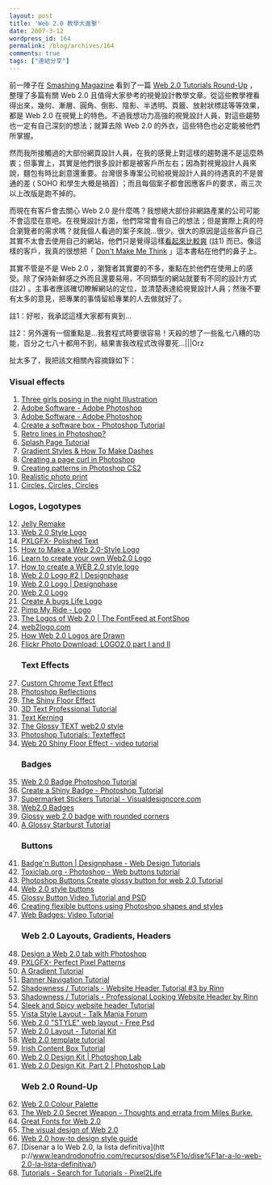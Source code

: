 ```yaml
---
layout: post
title: 'Web 2.0 教學大進擊'
date: 2007-3-12
wordpress_id: 164
permalink: /blog/archives/164
comments: true
tags: ["連結分享"]
---
```


前一陣子在 [Smashing Magazine](http://www.smashingmagazine.com/) 看到了一篇 [Web 2.0 Tutorials Round-Up](http://www.smashingmagazine.com/2007/03/10/web-20-tutorials-round-up/) ，整理了多篇有關 Web 2.0 且值得大家參考的視覺設計教學文章。從這些教學裡看得出來，幾何、漸層、圓角、倒影、陰影、半透明、頁籤、放射狀標誌等等效果，都是 Web 2.0 在視覺上的特色。不過我想功力高強的視覺設計人員，對這些趨勢也一定有自己深刻的想法；就算去除 Web 2.0 的外衣，這些特色也必定能被他們所掌握。 

然而我所接觸過的大部份網頁設計人員，在我的感覺上對這樣的趨勢還不是這麼熱衷；但事實上，其實是他們很多設計都是被客戶所左右；因為對視覺設計人員來說，麵包有時比創意還重要。台灣很多專案公司給視覺設計人員的待遇真的不是普通的差 ( SOHO 和學生大概是禍首) ；而且每個案子都會因應客戶的要求，兩三次以上改版是跑不掉的。

而現在有客戶會去關心 Web 2.0 是什麼嗎？我想絕大部份非網路產業的公司可能不會這麼在意吧。在視覺設計方面，他們常常會有自己的想法；但是實際上真的符合瀏覽者的需求嗎？就我個人看過的案子來說...很少。很大的原因是這些客戶自己其實不太會去使用自己的網站，他們只是覺得這樣[看起來比較爽](http://www.neo.com.tw/archives/001043.html) (註1) 而已。像這樣的客戶，我真的很想把「 [Don't Make Me Think](http://tlsj.tenlong.com.tw/WebModule/BookSearch/bookSearchViewAction.do?isbn=9867199499&amp;sid=29566) 」這本書粘在他們的鼻子上。

其實不管是不是 Web 2.0 ，瀏覽者其實要的不多，重點在於他們在使用上的感受。除了保持新鮮感之外而且還要易用，不同類型的網站就要有不同的設計方式 (註2) 。主事者應該確切瞭解網站的定位，並清楚表達給視覺設計人員；然後不要有太多的意見，把專業的事情留給專業的人去做就好了。

註1：好啦，我承認這樣大家都有爽到...

註2：另外還有一個重點是...我套程式時要很容易！天殺的想了一些亂七八糟的功能，百分之七八十都用不到，結果害我改程式改得要死...|||Orz

扯太多了，我把該文相關內容摘錄如下：

<!--more-->

### Visual effects

1. [Three girls posing in the night Illustration](http://www.adobetutorialz.com/articles/2153/1/Three-girls-posing-in-the-night-Illustration)
2. [Adobe Software - Adobe Photoshop](http://www.adobetutorialz.com/categories/Adobe-Photoshop/?Page=2)
3. [Adobe Software - Adobe Photoshop](http://www.adobetutorialz.com/categories/Adobe-Photoshop/?Page=2)
4. [Create a software box - Photoshop Tutorial](http://tutorialblog.org/create-a-software-box/)
5. [Retro lines in Photoshop?](http://www.roscripts.com/forum/discussion/17/retro-lines-in-photoshop/#Item_3)
6. [Splash Page Tutorial](http://www.designphase.net/?q=splashpage)
7. [Gradient Styles &amp; How To Make Dashes](http://www.photoshopsupport.com/tutorials/cian/gradient-styles-dashes.html)
8. [Creating a page curl in Photoshop](http://veerle.duoh.com/blog/comments/creating_a_page_curl_in_photoshop/)
9. [Creating patterns in Photoshop CS2](http://veerle.duoh.com/blog/comments/creating_patterns_in_photoshop_cs2/)
10. [Realistic photo print](http://www.pstut.com/tutorial-realistic-photo-print.html)
11. [Circles, Circles, Circles](http://www.adobetutorialz.com/categories/Adobe-Photoshop/?Page=2)
### Logos, Logotypes</h3>
12. [Jelly Remake](http://tutorials20.com/design/jelly-remake/)
13. [Web 2.0 Style Logo](http://www.lineartutorials.com/Tutorials/Web20logo/)
14. [PXLGFX- Polished Text](http://pxlgfx.com/tutorials/Polished_Text/)
15. [How to Make a Web 2.0-Style Logo](http://www.alleba.com/blog/photoshop-tutorial-how-to-make-a-web-20-style-logo.html)
16. [Learn to create your own Web2.0 Logo](http://www.nicora.net/index.cfm?method=article&amp;blogID=C88F54CC-D998-BFC0-D995-3823E52FA483)
17. [How to create a WEB 2.0 style logo](http://www.dreamdealer.nl/?action=viewTutorial&amp;id=37)
18. [Web 2.0 Logo #2 | Designphase ](http://designphase.net/web_logo2)
19. [Web 2.0 Logo | Designphase ](http://designphase.net/web2.0_logo)
20. [Web 2.0 Logo](http://www.fxdesigning.com/web2txt.php)
21. [Create A bugs Life Logo](http://www.photoshopaide.com/bugslifelogo.html)
22. [Pimp My Ride - Logo](http://www.adobetutorialz.com/categories/Adobe-Photoshop/)
23. [The Logos of Web 2.0 | The FontFeed at FontShop](http://www.fontshop.com/fontfeed/archives/web-20-logos.cfm)
24. [web2logo.com](http://www.web2logo.com/)
25. [How Web 2.0 Logos are Drawn](http://www.hongkiat.com/blog/revealing-methods-of-drawing-web-20-logos/#@154)
26. [Flickr Photo Download: LOGO2.0 part I and II](http://flickr.com/photo_zoom.gne?id=101793494&amp;size=o)<h3>Text Effects</h3>
27. [Custom Chrome Text Effect](http://www.tipclique.com/tutorial/photoshop/custom-chrome-text-effect/)
28. [Photoshop Reflections](http://www.tipclique.com/tutorial/photoshop/photoshop-reflections/)
29. [The Shiny Floor Effect ](http://photoshopit.wordpress.com/2006/09/06/the-shiny-floor-effect-or-the-very-cool-reflection-effect/)
30. [3D Text Professional Tutorial](http://www.oman3d.com/tutorials/photoshop/video/3d_text.php)
31. [Text Kerning](http://www.sigtutorials.com/tutorials/text/text-kerning.html)
32. [The Glossy TEXT web2.0 style](http://photoshopit.wordpress.com/2006/09/04/the-glossy-text-web20-style/)
33. [Photoshop Tutorials: Texteffect](http://www.avivadirectory.com/photoshop/index.php?cat=3&amp;tut=3)
34. [Web 20 Shiny Floor Effect - video tutorial](http://photoshopit.wordpress.com/2006/12/12/web-20-shiny-floor-effect-video-tutorial/)<h3>Badges</h3>
35. [Web 2.0 Badge Photoshop Tutorial](http://www.ajaxlessons.com/2006/02/16/web-20-badge-tutorial/)
36. [Create a Shiny Badge - Photoshop Tutorial](http://tutorialblog.org/create-a-shiny-badge/)
37. [Supermarket Stickers Tutorial - Visualdesigncore.com](http://www.visualdesigncore.com/tutorials/photoshop/Supermarket-Stickers/)
38. [Web2.0 Badges](http://freephotoshopguides.com/interface-elements/web20-badges/)
39. [Glossy web 2.0 badge with rounded corners](http://photoshopit.wordpress.com/2006/10/09/psd-of-the-day-glossy-web-20-badge-with-rounded-corners/)
40. [A Glossy Starburst Tutorial](http://photoshopit.wordpress.com/2006/09/19/a-photoshop-tutorial-on-starbursts-badges-web20-style/)<h3>Buttons</h3>
41. [Badge'n Button | Designphase - Web Design Tutorials](http://www.designphase.net/?q=badge_n_button)
42. [Toxiclab.org - Photoshop - Web buttons tutorial](http://www.toxiclab.org/tutorial.asp?ID=49)
43. [Photoshop Buttons Create glossy button for web 2.0 Tutorial](http://www.hongkiat.com/blog/2006/12/27/create-cool-glossy-button-for-web/)
44. [Web 2.0 style buttons](http://iris-design.info/photoshop/web-20-style-buttons/)
45. [Glossy Button Video Tutorial and PSD](http://photoshopit.wordpress.com/2006/12/14/glossy_button_web20/)
46. [Creating flexible buttons using Photoshop shapes and styles](http://veerle.duoh.com/blog/comments/creating_flexible_buttons_using_photoshop_shapes_and_styles/)
47. [Web Badges: Video Tutorial](http://www.aggropixel.com/tutorials/photoshop_web_badge/web_badge.html)<h3>Web 2.0 Layouts, Gradients, Headers</h3>
48. [Design a Web 2.0 tab with Photoshop](http://www.hongkiat.com/blog/2007/01/24/design-a-web-20-tab-with-photoshop/)
49. [PXLGFX- Perfect Pixel Patterns](http://pxlgfx.com/tutorials/Perfect_Pixel_Patterns/)
50. [A Gradient Tutorial](http://9rules.com/blog/2006/08/a-gradient-tutorial/)
51. [Banner Navigation Tutorial](http://www.sigtutorials.com/tutorials/other/banner-navigation-tutorial.html)
52. [Shadowness / Tutorials - Website Header Tutorial #3 by Rinn](http://www.shadowness.com/tutorial392)
53. [Shadowness / Tutorials - Professional Looking Website Header by Rinn](http://www.shadowness.com/tutorial381)
54. [Sleek and Spicy website header Tutorial](http://photoshopit.wordpress.com/2006/10/03/sleek-and-spicy-website-header-tutorial-web-20-style/)
55. [Vista Style Layout - Talk Mania Forum](http://www.talk-mania.com/showthread.php?t=7108)
56. [Web 2.0 "STYLE" web layout - Free Psd](http://photoshopit.wordpress.com/2006/09/17/photoshop-tutorials-are-on-the-way-but-first-a-sleek-web-20-lookin-header-and-web-page-layout/)
57. [Web 2.0 Layout - Tutorial Kit](http://www.tutorialkit.com/tutorials/Web-2.0-Layout-52936.html)
58. [Web 2.0 template tutorial](http://www.photoshopdepot.com/index.php?web)
59. [Irish Content Box Tutorial](http://www.upupmedia.com/tut/pho/14.html)
60. [Web 2.0 Design Kit | Photoshop Lab](http://www.photoshoplab.com/web20-design-kit.html)
61. [Web 2.0 Design Kit, Part 2 | Photoshop Lab](http://www.photoshoplab.com/web-20-design-kit-part-2.html)<h3>Web 2.0 Round-Up
62. [Web 2.0 Colour Palette](http://www.modernlifeisrubbish.co.uk/article/web-2.0-colour-palette)
63. [The Web 2.0 Secret Weapon - Thoughts and errata from Miles Burke.](http://miles.burke.id.au/blog/2006/02/03/the-web-20-secret-weapon/)
64. [Great Fonts for Web 2.0](http://www.modernlifeisrubbish.co.uk/article/great-fonts-for-web-2.0)
65. [The visual design of Web 2.0](http://www.f6design.com/journal/2006/10/21/the-visual-design-of-web-20/)
66. [Web 2.0 how-to design style guide](http://www.webdesignfromscratch.com/web-2.0-design-style-guide.cfm)
67. [Disenar a lo Web 2.0, la lista definitiva](htt
p://www.leandrodonofrio.com/recursos/dise%F1o/dise%F1ar-a-lo-web-2.0-la-lista-definitiva/)
68. [Tutorials - Search for Tutorials - Pixel2Life](http://www.pixel2life.com/search/4/Web%202/1/)
